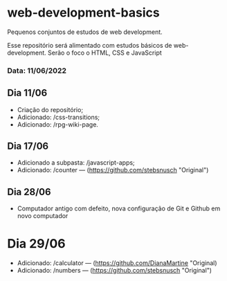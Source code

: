 # web-development-basics
Pequenos conjuntos de estudos de web development.

Esse repositório será alimentado com estudos básicos de web-development. Serão o foco o HTML, CSS e JavaScript 

### Data: 11/06/2022

## Dia 11/06

* Criação do repositório;
* Adicionado: /css-transitions;
* Adicionado: /rpg-wiki-page.

## Dia 17/06
* Adicionado a subpasta: /javascript-apps;
* Adicionado: /counter — (https://github.com/stebsnusch "Original")

## Dia 28/06
* Computador antigo com defeito, nova configuração de Git e Github em novo computador

# Dia 29/06
* Adicionado: /calculator — (https://github.com/DianaMartine "Original)
* Adicionado: /numbers — (https://github.com/stebsnusch "Original")
